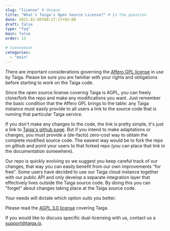 ```yaml
---
slug: "license" # Unique
title: "What's Taiga's Open Source License?" # Is the question
date: 2021-01-05T00:27:17+02:00
draft: false
type: "faq"
main: false
order: 13

# taxonomies
categories:
  - "main"
---
```

There are important considerations governing the [Affero GPL license](http://www.gnu.org/licenses/agpl-3.0.html) in use by Taiga. Please be sure you are familiar with your rights and obligations before starting to work on the Taiga code.

Since the open source license covering Taiga is AGPL, you can freely clone/fork the repo and make any modifications you want. Just remember the basic condition that the Affero GPL brings to the table: any Taiga instance must easily provide to all users a link to the source code that is running that particular Taiga service.

If you don't make any changes to the code, the link is pretty simple, it's just a link to [Taiga's github page](https://github.com/taigaio). But if you intend to make adaptations or changes, you must provide a (de-facto) zero-cost way to obtain the complete modified source code. The easiest way would be to fork the repo on github and point your users to that forked repo (you can place that link in the documentation somewhere).

Our repo is quickly evolving so we suggest you keep careful track of our changes, that way you can easily benefit from our own improvements "for free". Some users have decided to use our Taiga cloud instance together with our public API and only develop a separate integration layer that effectively lives outside the Taiga source code. By doing this you can "forget" about changes taking place at the Taiga source code.

Your needs will dictate which option suits you better.

Please read the [AGPL 3.0 license](http://www.gnu.org/licenses/agpl-3.0.html) covering Taiga.

If you would like to discuss specific dual-licensing with us, contact us a support@taiga.io.
